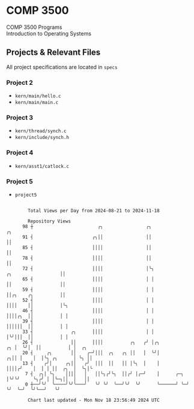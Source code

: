 # COMP 3500
COMP 3500 Programs  
Introduction to Operating Systems  
## Projects & Relevant Files
All project specifications are located in `specs`
### Project 2
- `kern/main/hello.c`
- `kern/main/main.c`
### Project 3
- `kern/thread/synch.c`
- `kern/include/synch.h`
### Project 4
- `kern/asst1/catlock.c`
### Project 5
- `project5`

```

        Total Views per Day from 2024-08-21 to 2024-11-18

        Repository Views
      98 ┼                        ╭╮                ╭╮                                      ╭╮
      91 ┤                      ╭╮││                ││                                      ││
      85 ┤                      ││││                ││                                      ││
      78 ┤                      ││││                ││                                      ││
      72 ┤                      ││││                │╰╮                 ╭╮                  ││
      65 ┤                      ││││                │ │                 ││                  ││
      59 ┤                      ││││                │ │                 ││╭╮    ╭╮          ││
      52 ┤                      ││││                │ │                 ││││    ││          │╰╮
      46 ┤                      ││││                │ │                 ││││╭╮  ││          │ │
      39 ┤                      ││││                │ │                 ││││││  ││          │ │
      33 ┤              ╭╮      ││││                │ │                 │╰╯│││  ││          │ │
      26 ┤              ││      ││││          ╭╮   ╭╯ │╭╮            ╭╮ │  ╰╯│  ││          │ │  ╭╮
      20 ┤     ╭╮       ││    ╭─╯│││  ╭╮   ╭╮ ││   │  ╰╯│          ╭╮││ │    │  │╰╮ ╭╮      │ ╰╮ ││
      13 ┤    ╭╯│     ╭╮││   ╭╯  │││  ││   ││ │╰╮  │    │          ││││╭╯    │  │ │ ││  ╭╮  │  ╰╮│╰
       7 ┤  ╭╮│ ╰╮    ││││   │   ││╰╮╭╯╰╮  ││╭╯ │╭─╯    │      ╭─╮ │╰╯╰╯     ╰╮╭╯ │ │╰─╮││  │   ││
       0 ┼──╯╰╯  ╰────╯╰╯╰───╯   ╰╯ ╰╯  ╰──╯╰╯  ╰╯      ╰──────╯ ╰─╯          ╰╯  ╰─╯  ╰╯╰──╯   ╰╯

        Chart last updated - Mon Nov 18 23:56:49 2024 UTC
        
```
